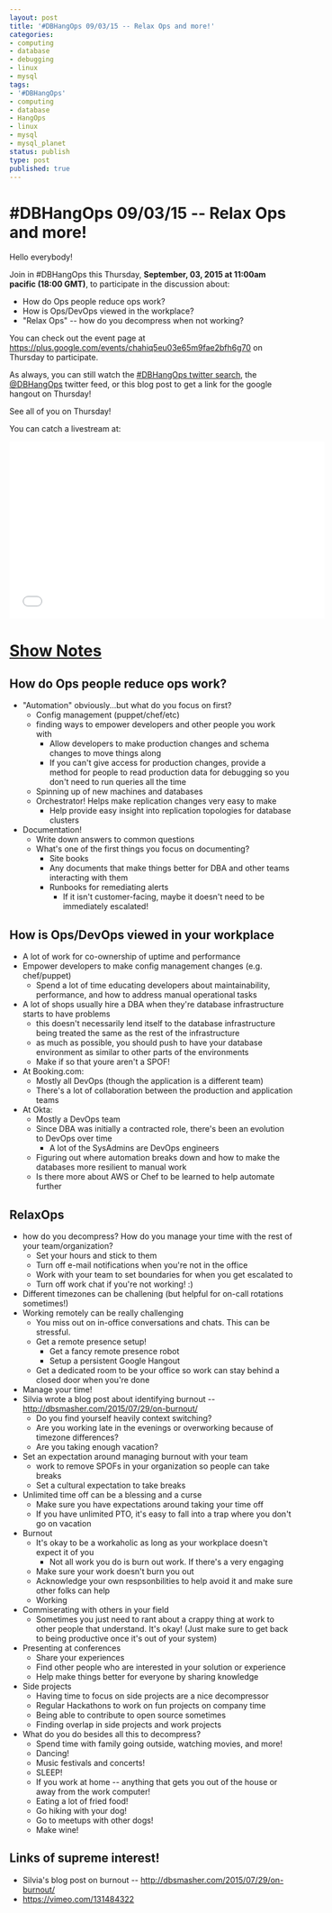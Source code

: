 ```yaml
---
layout: post
title: '#DBHangOps 09/03/15 -- Relax Ops and more!'
categories:
- computing
- database
- debugging
- linux
- mysql
tags:
- '#DBHangOps'
- computing
- database
- HangOps
- linux
- mysql
- mysql_planet
status: publish
type: post
published: true
---
```

\#DBHangOps 09/03/15 -- Relax Ops and more!
=========================================================

Hello everybody!

Join in \#DBHangOps this Thursday, **September, 03, 2015 at 11:00am pacific (18:00 GMT)**, to participate in the discussion about:

* How do Ops people reduce ops work?
* How is Ops/DevOps viewed in the workplace?
* "Relax Ops" -- how do you decompress when not working?

You can check out the event page at https://plus.google.com/events/chahiq5eu03e65m9fae2bfh6g70 on Thursday to participate.

As always, you can still watch the [\#DBHangOps twitter search](https://twitter.com/search/realtime?q=%23DBHangOps), the [@DBHangOps](https://twitter.com/dbhangops) twitter feed, or this blog post to get a link for the google hangout on Thursday!

See all of you on Thursday!

You can catch a livestream at:

<iframe width="560" height="315" src="//www.youtube.com/embed/HLRuI1z2OQo" frameborder="0" allowfullscreen></iframe>

<a href="#show-notes" id="show-notes">Show Notes</a>
==========

## How do Ops people reduce ops work?
* "Automation" obviously...but what do you focus on first?
  * Config management (puppet/chef/etc)
  * finding ways to empower developers and other people you work with
    * Allow developers to make production changes and schema changes to move things along
    * If you can't give access for production changes, provide a method for people to read production data for debugging so you don't need to run queries all the time
  * Spinning up of new machines and databases
  * Orchestrator! Helps make replication changes very easy to make
    * Help provide easy insight into replication topologies for database clusters
* Documentation!
  * Write down answers to common questions
  * What's one of the first things you focus on documenting?
    * Site books
    * Any documents that make things better for DBA and other teams interacting with them
    * Runbooks for remediating alerts
      * If it isn't customer-facing, maybe it doesn't need to be immediately escalated!

## How is Ops/DevOps viewed in your workplace
* A lot of work for co-ownership of uptime and performance
* Empower developers to make config management changes (e.g. chef/puppet)
  * Spend a lot of time educating developers about maintainability, performance, and how to address manual operational tasks
* A lot of shops usually hire a DBA when they're database infrastructure starts to have problems
  * this doesn't necessarily lend itself to the database infrastructure being treated the same as the rest of the infrastructure
  * as much as possible, you should push to have your database environment as similar to other parts of the environments
  * Make if so that youre aren't a SPOF!
* At Booking.com:
  * Mostly all DevOps (though the application is a different team)
  * There's a lot of collaboration between the production and application teams
* At Okta:
  * Mostly a DevOps team
  * Since DBA was initially a contracted role, there's been an evolution to DevOps over time
    * A lot of the SysAdmins are DevOps engineers
  * Figuring out where automation breaks down and how to make the databases more resilient to manual work
  * Is there more about AWS or Chef to be learned to help automate further

## RelaxOps
* how do you decompress? How do you manage your time with the rest of your team/organization?
  * Set your hours and stick to them
  * Turn off e-mail notifications when you're not in the office
  * Work with your team to set boundaries for when you get escalated to
  * Turn off work chat if you're not working! :)
* Different timezones can be challening (but helpful for on-call rotations sometimes!)
* Working remotely can be really challenging
  * You miss out on in-office conversations and chats. This can be stressful.
  * Get a remote presence setup!
    * Get a fancy remote presence robot
    * Setup a persistent Google Hangout
  * Get a dedicated room to be your office so work can stay behind a closed door when you're done
* Manage your time!
* Silvia wrote a blog post about identifying burnout -- http://dbsmasher.com/2015/07/29/on-burnout/
  * Do you find yourself heavily context switching?
  * Are you working late in the evenings or overworking because of timezone differences?
  * Are you taking enough vacation?
* Set an expectation around managing burnout with your team
  * work to remove SPOFs in your organization so people can take breaks
  * Set a cultural expectation to take breaks
* Unlimited time off can be a blessing and a curse
  * Make sure you have expectations around taking your time off
  * If you have unlimited PTO, it's easy to fall into a trap where you don't go on vacation
* Burnout
  * It's okay to be a workaholic as long as your workplace doesn't expect it of you
    * Not all work you do is burn out work. If there's a very engaging 
  * Make sure your work doesn't burn you out
  * Acknowledge your own respsonbilities to help avoid it and make sure other folks can help
  * Working 
* Commiserating with others in your field
  * Sometimes you just need to rant about a crappy thing at work to other people that understand. It's okay! (Just make sure to get back to being productive once it's out of your system)
* Presenting at conferences
  * Share your experiences
  * Find other people who are interested in your solution or experience
  * Help make things better for everyone by sharing knowledge
* Side projects
  * Having time to focus on side projects are a nice decompressor
  * Regular Hackathons to work on fun projects on company time
  * Being able to contribute to open source sometimes
  * Finding overlap in side projects and work projects
* What do you do besides all this to decompress?
  * Spend time with family going outside, watching movies, and more!
  * Dancing!
  * Music festivals and concerts!
  * SLEEP!
  * If you work at home -- anything that gets you out of the house or away from the work computer!
  * Eating a lot of fried food!
  * Go hiking with your dog!
  * Go to meetups with other dogs!
  * Make wine!

## Links of supreme interest!
* Silvia's blog post on burnout -- http://dbsmasher.com/2015/07/29/on-burnout/
* https://vimeo.com/131484322
